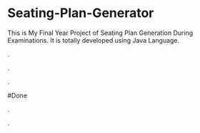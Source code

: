 # Seating-Plan-Generator

This is My Final Year Project of Seating Plan Generation During Examinations. It is totally developed using Java Language.












.












































.












































































































































































































.





















































#Done










































































































.




































































































































































































































































































































































































































































































.







































